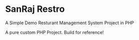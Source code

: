 # SanRaj Restro

A Simple Demo Resturant Management System Project in PHP

A pure custom PHP Project. Build for reference!
